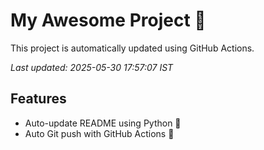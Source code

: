 # My Awesome Project 🚀

This project is automatically updated using GitHub Actions.

_Last updated: 2025-05-30 17:57:07 IST_

## Features
- Auto-update README using Python 🐍
- Auto Git push with GitHub Actions 🤖
